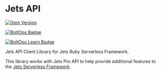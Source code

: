# Jets API

[![Gem Version](https://badge.fury.io/rb/jets-api.png)](http://badge.fury.io/rb/jets-api)

[![BoltOps Badge](https://img.boltops.com/boltops/badges/boltops-badge.png)](https://www.boltops.com)

[![BoltOps Learn Badge](https://img.boltops.com/boltops-learn/boltops-learn.png)](https://learn.boltops.com)

Jets API Client Library for Jets Ruby Serverless Framework.

This library works with Jets Pro API to help provide additional features to the [Jets Serverless Framework](https://rubyonjets.com).
